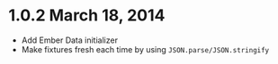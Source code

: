 # 1.0.2 March 18, 2014

* Add Ember Data initializer
* Make fixtures fresh each time by using `JSON.parse/JSON.stringify`
